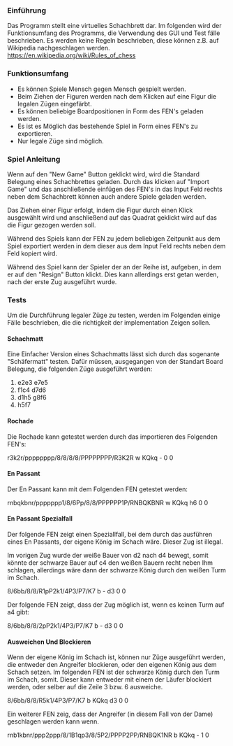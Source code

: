 ### Einführung

Das Programm stellt eine virtuelles Schachbrett dar. Im folgenden wird der Funktionsumfang des Programms, die Verwendung des GUI und Test fälle beschrieben. Es werden keine Regeln beschrieben, diese können z.B. auf Wikipedia nachgeschlagen werden. https://en.wikipedia.org/wiki/Rules_of_chess

### Funktionsumfang

- Es können Spiele Mensch gegen Mensch gespielt werden. 
- Beim Ziehen der Figuren werden nach dem Klicken auf eine Figur die legalen Zügen eingefärbt. 
- Es können beliebige Boardpositionen in Form des FEN's geladen werden. 
- Es ist es Möglich das bestehende Spiel in Form eines FEN's zu exportieren. 
- Nur legale Züge sind möglich.

### Spiel Anleitung

Wenn auf den "New Game" Button geklickt wird, wird die Standard Belegung eines Schachbrettes geladen. Durch das klicken auf "Import Game" und das anschließende einfügen des FEN's in das Input Feld rechts neben dem Schachbrett können auch andere Spiele geladen werden.

Das Ziehen einer Figur erfolgt, indem die Figur durch einen Klick ausgewählt wird und anschließend auf das Quadrat geklickt wird auf das die Figur gezogen werden soll.

Während des Spiels kann der FEN zu jedem beliebigen Zeitpunkt aus dem Spiel exportiert werden in dem dieser aus dem Input Feld rechts neben dem Feld kopiert wird.

Während des Spiel kann der Spieler der an der Reihe ist, aufgeben, in dem er auf den "Resign" Button klickt. Dies kann allerdings erst getan werden, nach der erste Zug ausgeführt wurde.

### Tests

Um die Durchführung legaler Züge zu testen, werden im Folgenden einige Fälle beschrieben, die die richtigkeit der implementation Zeigen sollen.

#### Schachmatt

Eine Einfacher Version eines Schachmatts lässt sich durch das sogenante "Schäfermatt" testen. Dafür müssen, ausgegangen von der Standart Board Belegung, die folgenden Züge ausgeführt werden:

1. e2e3 e7e5
2. f1c4 d7d6
3. d1h5 g8f6
4. h5f7

#### Rochade

Die Rochade kann getestet werden durch das importieren des Folgenden FEN's:

r3k2r/pppppppp/8/8/8/8/PPPPPPPP/R3K2R w KQkq - 0 0

#### En Passant

Der En Passant kann mit dem Folgenden FEN getestet werden:

rnbqkbnr/ppppppp1/8/6Pp/8/8/PPPPPP1P/RNBQKBNR w KQkq h6 0 0

#### En Passant Spezialfall

Der folgende FEN zeigt einen Speziallfall, bei dem durch das ausführen eines En Passants, der eigene König im Schach wäre. Dieser Zug ist illegal.

Im vorigen Zug wurde der weiße Bauer von d2 nach d4 bewegt, somit könnte der schwarze Bauer auf c4 den weißen Bauern recht neben Ihm schlagen, allerdings wäre dann der schwarze König durch den weißen Turm im Schach.

8/6bb/8/8/R1pP2k1/4P3/P7/K7 b - d3 0 0

Der folgende FEN zeigt, dass der Zug möglich ist, wenn es keinen Turm auf a4 gibt:

8/6bb/8/8/2pP2k1/4P3/P7/K7 b - d3 0 0

#### Ausweichen Und Blockieren

Wenn der eigene König im Schach ist, können nur Züge ausgeführt werden, die entweder den Angreifer blockieren, oder den eigenen König aus dem Schach setzen. Im folgenden FEN ist der schwarze König durch den Turm im Schach, somit. Dieser kann entweder mit einem der Läufer blockiert werden, oder selber auf die Zeile 3 bzw. 6 ausweiche.

8/6bb/8/8/R5k1/4P3/P7/K7 b KQkq d3 0 0

Ein weiterer FEN zeig, dass der Angreifer (in diesem Fall von der Dame) geschlagen werden kann wenn.

rnb1kbnr/ppp2ppp/8/1B1qp3/8/5P2/PPPP2PP/RNBQK1NR b KQkq - 1 0
